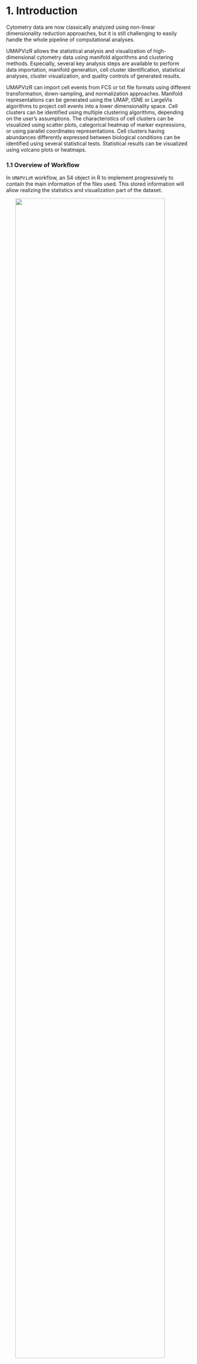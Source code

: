 # 1. Introduction

Cytometry data are now classically analyzed using non-linear
dimensionality reduction approaches, but it is still challenging to
easily handle the whole pipeline of computational analyses.

UMAPVizR allows the statistical analysis and visualization of
high-dimensional cytometry data using manifold algorithms and clustering
methods. Especially, several key analysis steps are available to perform
data importation, manifold generation, cell cluster identification,
statistical analyses, cluster visualization, and quality controls of
generated results.

UMAPVizR can import cell events from FCS or txt file formats using
different transformation, down-sampling, and normalization approaches.
Manifold representations can be generated using the UMAP, tSNE or
LargeVis algorithms to project cell events into a lower dimensionality
space. Cell clusters can be identified using multiple clustering
algorithms, depending on the user’s assumptions. The characteristics of
cell clusters can be visualized using scatter plots, categorical heatmap
of marker expressions, or using parallel coordinates representations.
Cell clusters having abundances differently expressed between biological
conditions can be identified using several statistical tests.
Statistical results can be visualized using volcano plots or heatmaps.

### 1.1 Overview of Workflow

In `UMAPVizR` workflow, an S4 object in R to implement progressively to
contain the main information of the files used. This stored information
will allow realizing the statistics and visualization part of the
dataset.

<img src="workflow.png" width="90%" style="display: block; margin: auto;" />

*Figure 1 : Workflow of UMAPVizR*

### 1.2 Input data

The following conditions must be respected to analyse the data with
`UMAPVizR`:

-   **Type and format of data**: The biological data that can be
    explored and integrated with `UMAPVizR` are flow, mass or spectral
    cytometry data. The input files can be in standard cytometry format
    (FCS) or txt format.
-   **Compensation**: Before starting an analysis with `UMAPVizR` it is
    necessary to perform the compensation steps for flow cytometry and
    spectral data with conventional methods (FlowJo or Kaluza).
-   **Cleaning and gating**: It is recommended to perform data cleaning:
    to remove debris, dead cells and doublets. You can then perform a
    pre-gating on a large population of interest, e.g.lymphocytes, to
    make the use of `UMAPVizR` more optimal.

# 2. Quick start

### 2.1 Installation

To download `UMAPVizR` it is required `devtools`:

``` r
install.packages("devtools")
library("devtools")
install_github("tchitchek-lab/UMAPVizR")
```

The `UMAPVizR` package automatically downloads the necessary packages
for its operation such as: `coin`, `concaveman`, `dendextend`,
`flowCore`, `ggdendro`, `gglot2`, `gridExtra`, `MASS`, `plyr`,
`reshape`, `reshape2`, `rstatix`, `Rtsne`, `scales`, `stats`, `stringr`,
`uwot`. If not, the packages are available on the `CRAN`, except
`flowCore` which is available on `Bioconductor`.

Once installed, `UMAPVizR` can be loaded using the following command:

``` r
library("UMAPVizR")
```

### 2.2 Importing data

The first function of the package to use is the `import` function which
allows importing the expression matrix of the files in the `UMAPdata`
object.

The files to be analysed must be in FCS or txt format. The function is
used as below:

``` r
# creation of a vector containing the names of the files 

files <- list.files("C:/Users/GWMA/Documents/Transreg/03_Kaluza_exports_renamed/Panel_03_NK/", 
                    pattern = "fcs", full.names = TRUE)

# import the FCS files  
UMAPV <- import(files, 
                filetype = "fcs", 
                transform = "logicle", 
                exclude.markers = c("FS","FS.1","FS.2", "SS","SS.1","SS.2", "Time"), 
                downsampling = 1000)
```

The main arguments of the `import` function are:

-   the `filetype` argument allows you to define the type of format
    which is used for the data
-   the `transform` argument allows you to choose the type of
    transformation to be used on the data. Advice: For flow cytometry,
    data use a `logicle` transform and for mass cytometry data use an
    `arcsinh` transform
-   the `exclude_markers` argument is used to remove the channels not to
    be used for the analysis

### 2.3 Assign metadata

The metadata can be assigned to each sample in the dataset. The
different viewers associate samples with specific biological conditions
or individuals using this metadata. The metadata file must contain
exclusively the following column names:

-   individual: corresponds to the sample identifier
-   condition: corresponds to the biological condition of the sample
-   timepoint: corresponds to the timepoint of the sample (optional)

To do this, follow the instructions below:

``` r
# creation of the dataframe 
metadata <- data.frame("individual"= c("10105LA","10209HE","10306CG","10307BR","10503DC",
                                       "10707BL","11204CD","20208AA","20210RF",
                                       "10105LA","10209HE","10304KJ","10306CG","10309BR",
                                       "10503DC","11204CD","20208AA","20210RF",
                                       "21203AS",
                                       "10105LA","10207BL","10209HE","10304KJ","10306CG",
                                       "10503DC","10807BR","10904VP","11204CD","20208AA",
                                       "20210RF",
                                       "10105LA","10207BL","10209HE","10304KJ","10306CG",
                                       "10503DC","10807BR","10904VP","11204CD","20208AA",
                                       "20210RF","21203AS"),
                       "condition"= rep("HV", 42),
                       "timepoint"= c(rep("V1", 9), rep("V6", 10), rep("V7", 11), rep("V8", 12))
)

rownames(metadata) = paste0(metadata$timepoint,"_", metadata$individual)

# assign the dataframe 
UMAPV <- assignMetadata(UMAPV, metadata = metadata)
```

### 2.4 Manifold construction and clustering

If the marker names are not the same for each sample (refer to point 3
to check), they can be corrected as below:

``` r
# Rename markers if necessary
UMAPV <- renameMarkers(UMAPV, marker.names = c("TCRgd", "NKP44", "HLADR", "NKp30", "NKp46",
                                               "NKG2D", "CD3", "CD16", "CD56", "CD8"))
```

This part consists of two steps. The first step is to perform the
manifold on the dataset by following the instructions below:

``` r
# Perform Manifold from the "UMAPdata" object
UMAPV <- generateManifold(UMAPV, 
                          markers = c("TCRgd", "NKP44", "HLADR", "NKp30", "NKp46",
                                      "NKG2D", "CD3", "CD16", "CD56", "CD8"), 
                          type = "UMAP", 
                          n_neighbors = 15,
                          n_components = 2,
                          metric = "euclidean",
                          n_epochs = NULL,
                          n_threads = 40, 
                          n_sgd_threads = 1,
                          scale = FALSE)
```

    ## Manifold markers are: TCRgd, NKP44, HLADR, NKp30, NKp46, NKG2D, CD3, CD16, CD56, CD8

    ## 11:48:56 UMAP embedding parameters a = 1.896 b = 0.8006

    ## 11:48:56 Read 42000 rows and found 10 numeric columns

    ## 11:48:56 Using Annoy for neighbor search, n_neighbors = 15

    ## 11:48:57 Building Annoy index with metric = euclidean, n_trees = 50

    ## 0%   10   20   30   40   50   60   70   80   90   100%

    ## [----|----|----|----|----|----|----|----|----|----|

    ## **************************************************|
    ## 11:49:00 Writing NN index file to temp file C:\Users\GWMA\AppData\Local\Temp\RtmpcZRMOu\file15d875f17ee2
    ## 11:49:00 Searching Annoy index using 40 threads, search_k = 1500
    ## 11:49:02 Annoy recall = 100%
    ## 11:49:02 Commencing smooth kNN distance calibration using 40 threads
    ## 11:49:03 Initializing from normalized Laplacian + noise
    ## 11:49:03 Commencing optimization for 200 epochs, with 843812 positive edges using 1 thread
    ## 11:49:32 Optimization finished

The main arguments of the `generateManifold` function are:

-   the `markers` argument is used to specify the markers to use for the
    manifold generation
-   the `type` argument is used to specify the clustering method to use

The second step allows the clustering to be performed from the manifold
by following the instructions below:

``` r
# Clustering computation from the manifold 
UMAPV <- identifyClusters(UMAPV, space = "manifold", method = "kmeans", centers = 120, nstart = 3)
```

    ## Identifying cell clusters...

    ## computing cell clusters boundaries...

    ## computing cell cluster count matrix...

    ## computing cell cluster abundance matrix...

The main arguments of the `identifyClusters` function are:

-   the `space` argument is used to determine if clustering should be
    done on the markers or the manifold
-   the `method` argument is used to specify the method to use for the
    clustering

N.B: These two steps can be switched depending on the selected
parameters.

### 2.5 Basic visualization

Once the complete template has been generated, it is possible to perform
quick visualization of the dataset.

The first visualization shows a computed manifold representation for a
given analysis. The manifold can be coloured based on the local cell
density or marker expression.

``` r
# Display manifold overlay by 'density' 
plotManifold(UMAPV, 
             markers = "density")
```

![](README_files/figure-markdown_github/unnamed-chunk-10-1.png)

``` r
# Display manifold overlay by 'markers'  
plotManifold(UMAPV, 
             markers = "NKP44")
```

![](README_files/figure-markdown_github/unnamed-chunk-10-2.png)

The main argument of the `plotManifold` function is `markers` which are
used to specify the marker to be used for colouring. The `density` value
is used to colour based on the local density

It is possible to use an additional argument called `samples` which are
used to specify the biological samples to be displayed during the
representation as below:

``` r
# Display manifold overlay by 'density' by sample 
plotManifold(UMAPV, 
             markers = "density", 
             samples = "V1_10105LA")
```

![](README_files/figure-markdown_github/unnamed-chunk-11-1.png)

The second visualization shows a heatmap displaying the expression
values of each marker for the dataset as below:

``` r
# Heatmap of expression markers 
hm.exp <- plotHmExpressions(UMAPV)
```

    ## initial  value 42.855331 
    ## iter   5 value 33.778382
    ## iter  10 value 29.675223
    ## final  value 28.854105 
    ## converged

``` r
plot(hm.exp)
```

![](README_files/figure-markdown_github/unnamed-chunk-12-1.png)

This visualization can be customized with some parameters as below:

``` r
# Heatmap of expression markers 
hm.exp <- plotHmExpressions(UMAPV, 
                            markers = c("NKP44", "NKp30", "NKp46", "NKG2D"), 
                            clusters = c(1:50))
```

    ## initial  value 25.860554 
    ## iter   5 value 21.327538
    ## final  value 21.219535 
    ## converged

``` r
plot(hm.exp)
```

![](README_files/figure-markdown_github/unnamed-chunk-13-1.png)

The customization parameters of the `plotHmExpressions` are:

-   the `markers` argument is used to specify the markers to be used for
    the heatmap
-   the `clusters` argument is used to specify the identifiers of the
    clusters to be displayed for the heatmap

These parameters can be used independently of each other.

# 3. Quality control

The `UMAPVizR` package allows for a set of quality controls to be
performed. The quality control can be performed on the input dataset to
check the names and range expression of the markers of each sample, but
also, after analysis, to check the quality of the clustering performed.

### 3.1 Quality control of the dataset

Quality control after the import of samples can be checked in two ways.
The first method of quality control is to check the concordance of the
markers between the different samples as below:

``` r
# Check for marker concordance
QCN <- QCMarkerNames(files)
```

    ##            nb_cells FS-H FS-A FS-W SS-H SS-A SS-W       FL1-A    FL2-A  FL3-A
    ## V1_10105LA     5768   FS   FS   FS   SS   SS   SS TCR gd-FITC NKP44-PE DR-ECD
    ## V1_10209HE     4944   FS   FS   FS   SS   SS   SS TCR gd-FITC NKP44-PE DR-ECD
    ## V1_10306CG     4746   FS   FS   FS   SS   SS   SS TCR gd-FITC NKP44-PE DR-ECD
    ## V1_10307BR     3615   FS   FS   FS   SS   SS   SS TCR gd-FITC NKP44-PE DR-ECD
    ## V1_10503DC     5877   FS   FS   FS   SS   SS   SS TCR gd-FITC NKP44-PE DR-ECD
    ## V1_10707BL     7823   FS   FS   FS   SS   SS   SS TCR gd-FITC NKP44-PE DR-ECD
    ##                 FL4-A      FL5-A     FL6-A    FL7-A     FL8-A      FL9-A FL10-A
    ## V1_10105LA NKp30-Pcy5 NKp46-Pcy7 NKG2D-APC CD3-A700 CD16-A750 CD56-BV421 CD8-KO
    ## V1_10209HE NKp30-Pcy5 NKp46-Pcy7 NKG2D-APC CD3-A700 CD16-A750 CD56-BV421 CD8-KO
    ## V1_10306CG NKp30-Pcy5 NKp46-Pcy7 NKG2D-APC CD3-A700 CD16-A750 CD56-BV421 CD8-KO
    ## V1_10307BR NKp30-Pcy5 NKp46-Pcy7 NKG2D-APC CD3-A700 CD16-A750 CD56-BV421 CD8-KO
    ## V1_10503DC NKp30-Pcy5 NKp46-Pcy7 NKG2D-APC CD3-A700 CD16-A750 CD56-BV421 CD8-KO
    ## V1_10707BL NKp30-Pcy5 NKp46-Pcy7 NKG2D-APC CD3-A700 CD16-A750 CD56-BV421 CD8-KO

The second quality control method is to check the low (5%) and high
(95%) expression values of each marker for each sample:

``` r
# Check the expression values for markers
QCR <- QCMarkerRanges(files)
```

    ##                  FS       FS       FS       SS       SS       SS TCR gd-FITC
    ## V1_10105LA 4.836585 4.989121 4.353023 4.246526 4.410427 4.347033   1.2229851
    ## V1_10209HE 4.830411 4.955269 4.347033 4.233577 4.376030 4.334798   1.4042910
    ## V1_10306CG 4.947511 5.075207 4.347033 4.306356 4.453486 4.340958   1.6249665
    ## V1_10307BR 4.884884 5.021064 4.347033 4.316584 4.488392 4.353023   1.6031246
    ## V1_10503DC 4.829002 4.962259 4.353023 4.289901 4.446210 4.347033   1.6368241
    ## V1_10707BL 4.815139 4.954592 4.364761 4.337542 4.477769 4.347033   0.9124178
    ##             NKP44-PE   DR-ECD NKp30-Pcy5 NKp46-Pcy7 NKG2D-APC  CD3-A700
    ## V1_10105LA 1.2894598 1.271010  1.1037258   1.989170  2.056610 1.9222306
    ## V1_10209HE 0.9668970 1.579406  1.1496302   1.846668  2.414580 0.9294985
    ## V1_10306CG 0.8354852 1.698004  0.8368412   2.761478  3.339898 1.2062602
    ## V1_10307BR 1.3685657 1.532980  1.1084658   2.161430  2.873332 0.6686698
    ## V1_10503DC 1.0512715 1.318435  0.8781855   2.253348  2.616961 0.8506702
    ## V1_10707BL 0.6770187 1.399496  1.4884913   2.546774  3.139840 2.0235424
    ##            CD16-A750 CD56-BV421   CD8-KO
    ## V1_10105LA  2.265913   2.708021 1.823717
    ## V1_10209HE  2.694609   2.973497 1.934102
    ## V1_10306CG  2.824189   2.967019 1.673800
    ## V1_10307BR  2.326850   3.037347 1.498806
    ## V1_10503DC  2.686252   2.916044 2.133573
    ## V1_10707BL  2.834552   3.253349 2.259912

    ##                  FS       FS       FS       SS       SS       SS TCR gd-FITC
    ## V1_10105LA 5.158144 5.305961 4.443943 4.621098 4.813464 4.506733    2.280538
    ## V1_10209HE 5.173436 5.307780 4.403514 4.584182 4.724468 4.413979    2.118809
    ## V1_10306CG 5.248328 5.374601 4.392790 4.614367 4.754747 4.413979    2.195158
    ## V1_10307BR 5.180815 5.317134 4.408778 4.653551 4.830843 4.448741    2.347433
    ## V1_10503DC 5.137767 5.276119 4.413979 4.626658 4.789096 4.434183    2.290403
    ## V1_10707BL 5.141039 5.285225 4.419119 4.696846 4.834221 4.413979    2.117568
    ##            NKP44-PE   DR-ECD NKp30-Pcy5 NKp46-Pcy7 NKG2D-APC CD3-A700 CD16-A750
    ## V1_10105LA 2.698542 3.751472   3.070920   4.164283  3.928043 3.178521  4.747111
    ## V1_10209HE 2.408619 3.910715   3.057855   3.956062  3.914080 2.842833  4.826450
    ## V1_10306CG 2.412678 3.838884   3.186744   4.040787  4.063245 3.043769  4.817522
    ## V1_10307BR 2.504910 4.329139   3.344018   3.950651  3.987541 2.864951  4.703335
    ## V1_10503DC 2.414765 3.107674   3.167953   3.917157  3.895880 2.806967  4.751921
    ## V1_10707BL 2.377488 3.506573   3.267490   3.982711  3.964351 3.146767  4.549099
    ##            CD56-BV421   CD8-KO
    ## V1_10105LA   4.359073 3.387718
    ## V1_10209HE   4.428926 3.528046
    ## V1_10306CG   4.336497 3.744981
    ## V1_10307BR   4.392716 3.813623
    ## V1_10503DC   4.264874 3.901291
    ## V1_10707BL   4.446657 3.906904

### 3.2 Control quality of the cell clustering result

The quality control of clustering can be checked in two ways. The first
method allows the identification of small clusters, i.e. clusters whose
number of cells is below a specific threshold. The method is shown
below:

``` r
# QC for small clusters 
QCS <- QCSmallClusters(UMAPV)
```

![](README_files/figure-markdown_github/unnamed-chunk-18-1.png)

    ##      V1_10105LA V1_10209HE V1_10306CG V1_10307BR V1_10503DC V1_10707BL
    ## [1,]       TRUE       TRUE       TRUE       TRUE       TRUE       TRUE
    ## [2,]       TRUE       TRUE       TRUE       TRUE       TRUE       TRUE
    ## [3,]       TRUE       TRUE       TRUE       TRUE       TRUE       TRUE
    ## [4,]       TRUE       TRUE       TRUE       TRUE       TRUE       TRUE
    ## [5,]       TRUE       TRUE       TRUE       TRUE       TRUE       TRUE
    ## [6,]       TRUE       TRUE       TRUE       TRUE       TRUE       TRUE
    ##      V1_11204CD V1_20208AA V1_20210RF V6_10105LA V6_10209HE V6_10304KJ
    ## [1,]       TRUE       TRUE       TRUE       TRUE       TRUE       TRUE
    ## [2,]       TRUE       TRUE       TRUE       TRUE       TRUE       TRUE
    ## [3,]       TRUE       TRUE       TRUE       TRUE       TRUE       TRUE
    ## [4,]       TRUE       TRUE       TRUE       TRUE       TRUE       TRUE
    ## [5,]       TRUE       TRUE       TRUE       TRUE       TRUE       TRUE
    ## [6,]       TRUE       TRUE       TRUE       TRUE       TRUE       TRUE
    ##      V6_10306CG V6_10309BR V6_10503DC V6_11204CD V6_20208AA V6_20210RF
    ## [1,]       TRUE      FALSE       TRUE       TRUE       TRUE       TRUE
    ## [2,]       TRUE       TRUE       TRUE       TRUE       TRUE       TRUE
    ## [3,]       TRUE       TRUE       TRUE       TRUE       TRUE       TRUE
    ## [4,]       TRUE       TRUE       TRUE       TRUE       TRUE       TRUE
    ## [5,]       TRUE       TRUE       TRUE       TRUE       TRUE       TRUE
    ## [6,]       TRUE       TRUE       TRUE       TRUE       TRUE       TRUE
    ##      V6_21203AS V7_10105LA V7_10207BL V7_10209HE V7_10304KJ V7_10306CG
    ## [1,]       TRUE       TRUE       TRUE       TRUE       TRUE       TRUE
    ## [2,]       TRUE       TRUE       TRUE       TRUE       TRUE       TRUE
    ## [3,]       TRUE       TRUE       TRUE       TRUE       TRUE       TRUE
    ## [4,]       TRUE       TRUE       TRUE       TRUE       TRUE       TRUE
    ## [5,]       TRUE       TRUE       TRUE       TRUE       TRUE       TRUE
    ## [6,]       TRUE       TRUE       TRUE       TRUE       TRUE       TRUE
    ##      V7_10503DC V7_10807BR V7_10904VP V7_11204CD V7_20208AA V7_20210RF
    ## [1,]       TRUE       TRUE       TRUE       TRUE       TRUE       TRUE
    ## [2,]       TRUE       TRUE       TRUE       TRUE       TRUE       TRUE
    ## [3,]       TRUE       TRUE       TRUE       TRUE       TRUE       TRUE
    ## [4,]       TRUE       TRUE      FALSE       TRUE       TRUE       TRUE
    ## [5,]       TRUE       TRUE       TRUE       TRUE       TRUE       TRUE
    ## [6,]       TRUE       TRUE       TRUE       TRUE       TRUE       TRUE
    ##      V8_10105LA V8_10207BL V8_10209HE V8_10304KJ V8_10306CG V8_10503DC
    ## [1,]       TRUE       TRUE       TRUE       TRUE       TRUE       TRUE
    ## [2,]       TRUE       TRUE       TRUE       TRUE       TRUE       TRUE
    ## [3,]       TRUE       TRUE       TRUE       TRUE       TRUE       TRUE
    ## [4,]       TRUE       TRUE       TRUE       TRUE       TRUE       TRUE
    ## [5,]       TRUE       TRUE       TRUE       TRUE       TRUE       TRUE
    ## [6,]       TRUE       TRUE       TRUE       TRUE       TRUE       TRUE
    ##      V8_10807BR V8_10904VP V8_11204CD V8_20208AA V8_20210RF V8_21203AS
    ## [1,]      FALSE       TRUE       TRUE       TRUE       TRUE       TRUE
    ## [2,]       TRUE       TRUE       TRUE       TRUE       TRUE       TRUE
    ## [3,]       TRUE       TRUE       TRUE       TRUE       TRUE       TRUE
    ## [4,]       TRUE      FALSE       TRUE       TRUE       TRUE       TRUE
    ## [5,]       TRUE       TRUE       TRUE       TRUE       TRUE       TRUE
    ## [6,]       TRUE       TRUE       TRUE       TRUE       TRUE       TRUE
    ##      total.cells
    ## [1,]       FALSE
    ## [2,]       FALSE
    ## [3,]       FALSE
    ## [4,]       FALSE
    ## [5,]       FALSE
    ## [6,]       FALSE

The second method allows identifying the uniform clusters, i.e. those
with unimodal expression and low dispersion of expression for all its
markers. The method is shown below:

``` r
# QC for uniform clusters
QCU <- QCUniformClusters(UMAPV)
```

    ## Using clusters as id variables
    ## Using clusters as id variables

![](README_files/figure-markdown_github/unnamed-chunk-20-1.png)

    ##   clusters markers    pv_dip       IQR passed
    ## 1        1    CD16 0.8554493 0.3016465   TRUE
    ## 2        1     CD3 0.9832709 0.3543482   TRUE
    ## 3        1    CD56 0.7896015 0.3257572   TRUE
    ## 4        1     CD8 0.9365678 0.2962026   TRUE
    ## 5        1   HLADR 0.9934848 0.3759687   TRUE
    ## 6        1   NKG2D 0.9967922 0.2298130   TRUE

# 4. Statistics and visualization

### 4.1 Statistical analysis

Once the whole template has been completed and the number of clusters
has been quality controlled, it is possible to perform differential
analysis on the dataset.

The statistics are calculated as follows:

``` r
# Compute statistics 
baseline = "V1"
list.conditions <- c("V6", "V7", "V8")

for (condition in list.conditions) {
  UMAPV <- computeStatistics(UMAPV, paste0(condition), paste0(baseline))
}
```

    ## Computing of the wilcox.test for: V6 vs. V1

    ## Computing of the wilcox.test for: V7 vs. V1

    ## Computing of the wilcox.test for: V8 vs. V1

For the `computeStatistics` function:

-   the `condition` argument is used to specify the condition to be
    compared,
-   the `ref.condition` argument is used to specify the reference
    condition,
-   the `test.statistics` argument is used to specify the method of
    statistical test,
-   the `paired` argument is used to specify whether the paired or
    unpaired comparison should be applied.

The visualization of this differential analysis can be done in different
possibilities, either as a volcano plot as follows:

``` r
# Volcano plot for differential analysis 
plotVolcanoPlot(UMAPV, comparison = ("V7 vs. V1"))
```

![](README_files/figure-markdown_github/unnamed-chunk-23-1.png)

Either in the heatmap, as follows:

``` r
# Heatmap of statistics
hm.stats <- plotHmStatistics(UMAPV, clusters = NULL,
                             statistics = "pvalue")
```

    ## Warning: `guides(<scale> = FALSE)` is deprecated. Please use `guides(<scale> =
    ## "none")` instead.

``` r
plot(hm.stats)
```

![](README_files/figure-markdown_github/unnamed-chunk-24-1.png)

For the `plotHmStatistics` function:

-   the `clusters` argument is used to specify the identifiers of the
    clusters to be displayed for the heatmap,
-   the `statistics` argument is used to specify the reference
    condition.

``` r
# Heatmap of abundances
plotHmAbundances(UMAPV, clusters = NULL,
                 samples = NULL)
```

![](README_files/figure-markdown_github/unnamed-chunk-25-1.png)

For the `plotHmStatistics` function:

-   the `clusters` argument is used to specify the identifiers of the
    clusters to be displayed for the heatmap,
-   the `samples` argument is used to specify the biological samples to
    be displayed for the heatmap,
-   the `saturation` argument is used to xxx.

It is possible to perform a differential analysis in the boxplot format
as follows:

``` r
# Boxplot for differential analysis
plotBoxplot(UMAPV, 
            clusters = "8",
            samples = NULL,
            observation = "timepoint", 
            test.statistics = "wilcox.test")
```

![](README_files/figure-markdown_github/unnamed-chunk-26-1.png)

For the `plotBoxPlot` function:

-   the `clusters` argument is used to specify the identifiers of the
    clusters to be displayed,
-   the `samples` argument is used to specify the biological samples to
    be displayed,
-   the `observation` argument is used to specify the xxx,
-   the `test.statistics` argument is used to specify the method of
    statistical test,
-   the `paired` argument is used to specify whether the paired or
    unpaired comparison should be applied.

### 4.2 Visualization

``` r
# MDS
plotMDS(UMAPV, levels = "samples", condition.samples = "timepoint", clusters = NULL, samples = NULL)
```

    ## initial  value 38.858247 
    ## iter   5 value 17.286888
    ## iter  10 value 13.514743
    ## iter  15 value 12.869353
    ## iter  20 value 12.686695
    ## iter  25 value 12.595042
    ## iter  30 value 12.467530
    ## final  value 12.402360 
    ## converged

    ## Warning: ggrepel: 34 unlabeled data points (too many overlaps). Consider
    ## increasing max.overlaps

![](README_files/figure-markdown_github/unnamed-chunk-27-1.png)

``` r
plotMDS(UMAPV, levels = "clusters", clusters = NULL, samples = NULL)
```

    ## initial  value 38.919096 
    ## iter   5 value 16.633328
    ## iter  10 value 14.221820
    ## iter  15 value 13.482529
    ## iter  20 value 13.214701
    ## iter  25 value 12.984593
    ## iter  30 value 12.815211
    ## iter  35 value 12.616428
    ## iter  40 value 12.489229
    ## final  value 12.417639 
    ## converged

    ## Warning: ggrepel: 106 unlabeled data points (too many overlaps). Consider
    ## increasing max.overlaps

![](README_files/figure-markdown_github/unnamed-chunk-27-2.png)

``` r
# PCA
plotPCA(UMAPV, levels = "clusters", clusters = NULL, samples = NULL)
```

![](README_files/figure-markdown_github/unnamed-chunk-28-1.png)

``` r
plotPCA(UMAPV, levels = "samples", clusters = NULL, samples = NULL, condition.samples = "timepoint")
```

![](README_files/figure-markdown_github/unnamed-chunk-28-2.png)

``` r
plotPCA(UMAPV, clusters = NULL, samples = NULL)
```

![](README_files/figure-markdown_github/unnamed-chunk-28-3.png)

# 5. Advanced usage

### 5.1 Upsampling

### 5.2 Export
